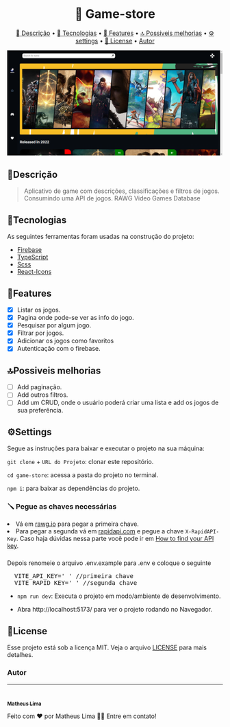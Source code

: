 <h1 align="center">
   🔗 Game-store
</h1>

<p align="center">
<a href="#descrição">🧾 Descrição</a> • 
<a href="#tecnologias">🚀 Tecnologias</a> • 
<a href="#features">🔨 Features</a> •
<a href="#possiveis-melhorias">🔝 Possiveis melhorias</a> •
<a href="#settings">⚙ settings</a> •
<a href="#license">📝 License</a> •
<a href="#autor">Autor</a>

</p>

<img src='./src/assets/image/screenshot.png' alt='screenshot'/>

<h2>🧾Descrição</h2>

<blockquote >
 Aplicativo de game com descrições, classificações e filtros de jogos. Consumindo uma API de jogos. RAWG Video Games Database
</blockquote>

<h2>🚀Tecnologias</h2/>

<p>As seguintes ferramentas foram usadas na construção do projeto:</p>

- [Firebase](https://firebase.google.com/)
- [TypeScript](https://www.typescriptlang.org/)
- [Scss](https://sass-lang.com/)
- [React-Icons](https://react-icons.github.io/react-icons/)

<h2>🔨Features</h2>

- [x] Listar os jogos.
- [x] Pagina onde pode-se ver as info do jogo.
- [x] Pesquisar por algum jogo.
- [x] Filtrar por jogos.
- [x] Adicionar os jogos como favoritos
- [x] Autenticação com o firebase.

<h2>🔝Possiveis melhorias</h2>

- [ ] Add paginação.
- [ ] Add outros filtros.
- [ ] Add um CRUD, onde o usuário poderá criar uma lista e add os jogos de sua preferência.

<h2>⚙Settings</h2>
<p>Segue as instruções para baixar e executar o projeto na sua máquina:</p>

<p><code>git clone</code> + <code>URL do Projeto</code>: clonar este repositório.</p>
<p><code>cd game-store</code>: acessa a pasta do projeto no terminal.</p>
<p><code>npm i</code>: para baixar as dependências do projeto.</p>

<h3>🪛 Pegue as chaves necessárias</h3>
<li>Vá em <a href="https://rawg.io/apidocs" target="_blank">rawg.io</a> para pegar a primeira chave.</li>
<li>Para pegar a segunda vá em <a href="https://rapidapi.com/accujazz/api/rawg-video-games-database" target="_blank">rapidapi.com</a> e pegue a chave <code>X-RapidAPI-Key</code>. Caso haja dúvidas nessa parte você pode ir em <a href="https://docs.rapidapi.com/docs/keys#:~:text=Go%20to%20the%20API's%20Endpoints,with%20the%20new%20API%20key.">How to find your API key</a>.</li>

###

<p>Depois renomeie o arquivo .env.example para .env e coloque o seguinte</p>

<pre>
  VITE_API_KEY=' ' //primeira chave
  VITE_RAPID_KEY=' ' //segunda chave
</pre>

- <code>npm run dev</code>:
  Executa o projeto em modo/ambiente de desenvolvimento.

- Abra http://localhost:5173/ para ver o projeto rodando no Navegador.

<h2>📝License</h2>
<p>Esse projeto está sob a licença MIT. Veja o arquivo <a href="https://github.com/the-matheuslima/blog-react/blob/main/LICENSE">LICENSE</a> para mais detalhes.</p>

### Autor

---

<a href="https://github.com/the-matheuslima/">
 <img style="border-radius: 50%;" src="https://avatars.githubusercontent.com/u/96140653?v=4" width="100px;" alt=""/>
 <br />
 <sub><b>Matheus Lima</b></sub></a>

Feito com ❤️ por Matheus Lima 👋🏽 Entre em contato!
